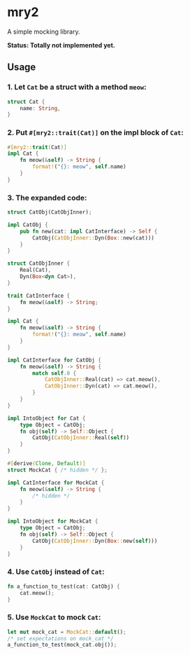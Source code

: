 # mry2

A simple mocking library.

**Status: Totally not implemented yet.**

## Usage

### 1. Let `Cat` be a struct with a method `meow`:

```rust
struct Cat {
    name: String,
}
```

### 2. Put `#[mry2::trait(Cat)]` on the impl block of `Cat`:

```rust
#[mry2::trait(Cat)]
impl Cat {
    fn meow(&self) -> String {
        format!("{}: meow", self.name)
    }
}
```

### 3. The expanded code:

```rust
struct CatObj(CatObjInner);

impl CatObj {
    pub fn new(cat: impl CatInterface) -> Self {
        CatObj(CatObjInner::Dyn(Box::new(cat)))
    }
}

struct CatObjInner {
    Real(Cat),
    Dyn(Box<dyn Cat>),
}

trait CatInterface {
    fn meow(&self) -> String;
}

impl Cat {
    fn meow(&self) -> String {
        format!("{}: meow", self.name)
    }
}

impl CatInterface for CatObj {
    fn meow(&self) -> String {
        match self.0 {
            CatObjInner::Real(cat) => cat.meow(),
            CatObjInner::Dyn(cat) => cat.meow(),
        }
    }
}

impl IntoObject for Cat {
    type Object = CatObj;
    fn obj(self) -> Self::Object {
        CatObj(CatObjInner::Real(self))
    }
}

#[derive(Clone, Default)]
struct MockCat { /* hidden */ };

impl CatInterface for MockCat {
    fn meow(&self) -> String {
        /* hidden */
    }
}

impl IntoObject for MockCat {
    type Object = CatObj;
    fn obj(self) -> Self::Object {
        CatObj(CatObjInner::Dyn(Box::new(self)))
    }
}
```

### 4. Use `CatObj` instead of `Cat`:

```rust
fn a_function_to_test(cat: CatObj) {
    cat.meow();
}
```

### 5. Use `MockCat` to mock `Cat`:

```rust
let mut mock_cat = MockCat::default();
/* set expectations on mock_cat */
a_function_to_test(mock_cat.obj());
```
